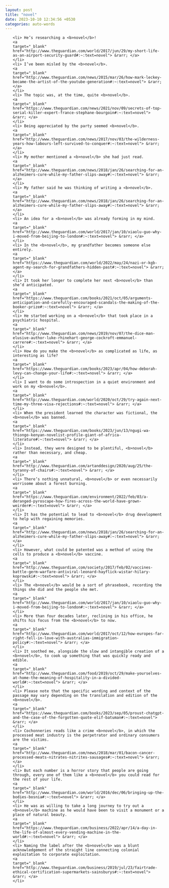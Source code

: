 ```yaml
---
layout: post
title: "novel"
date: 2023-10-10 12:34:56 +0530
categories: auto-words
---
```

<ol>

    <li> He’s researching a <b>novel</b>!
    <a 
    target="_blank" 
    href="http://www.theguardian.com/world/2017/jun/29/my-short-life-as-an-airport-security-guard#:~:text=novel"> &rarr; </a>
    </li>
    <li> I’ve been misled by the <b>novel</b>.
    <a 
    target="_blank" 
    href="http://www.theguardian.com/news/2015/mar/26/how-mark-leckey-became-the-artist-of-the-youtube-generation#:~:text=novel"> &rarr; </a>
    </li>
    <li> The topic was, at the time, quite <b>novel</b>.
    <a 
    target="_blank" 
    href="https://www.theguardian.com/news/2021/nov/09/secrets-of-top-serial-killer-expert-france-stephane-bourgoin#:~:text=novel"> &rarr; </a>
    </li>
    <li> Being appreciated by the party seemed <b>novel</b>.
    <a 
    target="_blank" 
    href="http://www.theguardian.com/news/2017/nov/03/the-wilderness-years-how-labours-left-survived-to-conquer#:~:text=novel"> &rarr; </a>
    </li>
    <li> My mother mentioned a <b>novel</b> she had just read.
    <a 
    target="_blank" 
    href="http://www.theguardian.com/news/2018/jan/26/searching-for-an-alzheimers-cure-while-my-father-slips-away#:~:text=novel"> &rarr; </a>
    </li>
    <li> My father said he was thinking of writing a <b>novel</b>.
    <a 
    target="_blank" 
    href="http://www.theguardian.com/news/2018/jan/26/searching-for-an-alzheimers-cure-while-my-father-slips-away#:~:text=novel"> &rarr; </a>
    </li>
    <li> An idea for a <b>novel</b> was already forming in my mind.
    <a 
    target="_blank" 
    href="http://www.theguardian.com/world/2017/jan/10/xiaolu-guo-why-i-moved-from-beijing-to-london#:~:text=novel"> &rarr; </a>
    </li>
    <li> In the <b>novel</b>, my grandfather becomes someone else entirely.
    <a 
    target="_blank" 
    href="https://www.theguardian.com/world/2022/may/24/nazi-or-kgb-agent-my-search-for-grandfathers-hidden-past#:~:text=novel"> &rarr; </a>
    </li>
    <li> It took her longer to complete her next <b>novel</b> than she’d anticipated.
    <a 
    target="_blank" 
    href="https://www.theguardian.com/books/2021/oct/05/arguments-anticipation-and-carefully-encouraged-scandals-the-making-of-the-booker-prize#:~:text=novel"> &rarr; </a>
    </li>
    <li> He started working on a <b>novel</b> that took place in a psychiatric hospital.
    <a 
    target="_blank" 
    href="http://www.theguardian.com/news/2019/nov/07/the-dice-man-elusive-author-luke-rhinehart-george-cockroft-emmanuel-carrere#:~:text=novel"> &rarr; </a>
    </li>
    <li> How do you make the <b>novel</b> as complicated as life, as interesting as life?
    <a 
    target="_blank" 
    href="https://www.theguardian.com/books/2023/apr/04/how-deborah-levy-can-change-your-life#:~:text=novel"> &rarr; </a>
    </li>
    <li> I want to do some introspection in a quiet environment and work on my <b>novel</b>.
    <a 
    target="_blank" 
    href="http://www.theguardian.com/world/2020/oct/29/try-again-next-time-my-three-visa-rejections#:~:text=novel"> &rarr; </a>
    </li>
    <li> When the president learned the character was fictional, the <b>novel</b> was banned.
    <a 
    target="_blank" 
    href="https://www.theguardian.com/books/2023/jun/13/ngugi-wa-thiongo-kenyan-novelist-profile-giant-of-africa-literature#:~:text=novel"> &rarr; </a>
    </li>
    <li> Instead, they were designed to be plentiful, <b>novel</b> rather than necessary, and cheap.
    <a 
    target="_blank" 
    href="http://www.theguardian.com/artanddesign/2020/aug/25/the-tyranny-of-chairs#:~:text=novel"> &rarr; </a>
    </li>
    <li> There’s nothing unnatural, <b>novel</b> or even necessarily worrisome about a forest burning.
    <a 
    target="_blank" 
    href="https://www.theguardian.com/environment/2022/feb/03/a-deranged-pyroscape-how-fires-across-the-world-have-grown-weirder#:~:text=novel"> &rarr; </a>
    </li>
    <li> It has the potential to lead to <b>novel</b> drug development to help with regaining memories.
    <a 
    target="_blank" 
    href="http://www.theguardian.com/news/2018/jan/26/searching-for-an-alzheimers-cure-while-my-father-slips-away#:~:text=novel"> &rarr; </a>
    </li>
    <li> However, what could be patented was a method of using the cells to produce a <b>novel</b> vaccine.
    <a 
    target="_blank" 
    href="http://www.theguardian.com/society/2017/feb/02/vaccines-battle-germ-warfare-antiviral-leonard-hayflick-wistar-hilary-koprowski#:~:text=novel"> &rarr; </a>
    </li>
    <li> The <b>novel</b> would be a sort of phrasebook, recording the things she did and the people she met.
    <a 
    target="_blank" 
    href="http://www.theguardian.com/world/2017/jan/10/xiaolu-guo-why-i-moved-from-beijing-to-london#:~:text=novel"> &rarr; </a>
    </li>
    <li> More than four decades later, reclining in his office, he shifts his focus from the <b>novel</b> to now.
    <a 
    target="_blank" 
    href="http://www.theguardian.com/world/2017/oct/12/how-europes-far-right-fell-in-love-with-australias-immigration-policy#:~:text=novel"> &rarr; </a>
    </li>
    <li> It soothed me, alongside the slow and intangible creation of a <b>novel</b>, to cook up something that was quickly ready and edible.
    <a 
    target="_blank" 
    href="http://www.theguardian.com/food/2019/oct/29/make-yourselves-at-home-the-meaning-of-hospitality-in-a-divided-world#:~:text=novel"> &rarr; </a>
    </li>
    <li> Please note that the specific wording and context of the passage may vary depending on the translation and edition of the <b>novel</b>.
    <a 
    target="_blank" 
    href="https://www.theguardian.com/books/2023/sep/05/proust-chatgpt-and-the-case-of-the-forgotten-quote-elif-batuman#:~:text=novel"> &rarr; </a>
    </li>
    <li> Cochonneries reads like a crime <b>novel</b>, in which the processed meat industry is the perpetrator and ordinary consumers are the victims.
    <a 
    target="_blank" 
    href="http://www.theguardian.com/news/2018/mar/01/bacon-cancer-processed-meats-nitrates-nitrites-sausages#:~:text=novel"> &rarr; </a>
    </li>
    <li> But each number is a horror story that people are going through, every one of them like a <b>novel</b> you could read for the rest of your life.
    <a 
    target="_blank" 
    href="http://www.theguardian.com/world/2016/dec/06/bringing-up-the-bodies-bosnia#:~:text=novel"> &rarr; </a>
    </li>
    <li> He was as willing to take a long journey to try out a <b>novel</b> machine as he would have been to visit a monument or a place of natural beauty.
    <a 
    target="_blank" 
    href="https://www.theguardian.com/business/2022/apr/14/a-day-in-the-life-of-almost-every-vending-machine-in-the-world#:~:text=novel"> &rarr; </a>
    </li>
    <li> Naming the label after the <b>novel</b> was a blunt acknowledgement of the straight line connecting colonial exploitation to corporate exploitation.
    <a 
    target="_blank" 
    href="http://www.theguardian.com/business/2019/jul/23/fairtrade-ethical-certification-supermarkets-sainsburys#:~:text=novel"> &rarr; </a>
    </li>